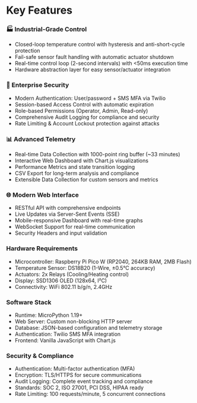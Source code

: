 # Key Features

### 🏭 Industrial-Grade Control
- Closed-loop temperature control with hysteresis and anti-short-cycle protection
- Fail-safe sensor fault handling with automatic actuator shutdown
- Real-time control loop (2-second intervals) with <50ms execution time
- Hardware abstraction layer for easy sensor/actuator integration

### 🔐 Enterprise Security
- Modern Authentication: User/password + SMS MFA via Twilio
- Session-based Access Control with automatic expiration
- Role-based Permissions (Operator, Admin, Read-only)
- Comprehensive Audit Logging for compliance and security
- Rate Limiting & Account Lockout protection against attacks

### 📊 Advanced Telemetry
- Real-time Data Collection with 1000-point ring buffer (~33 minutes)
- Interactive Web Dashboard with Chart.js visualizations
- Performance Metrics and state transition logging
- CSV Export for long-term analysis and compliance
- Extensible Data Collection for custom sensors and metrics

### 🌐 Modern Web Interface
- RESTful API with comprehensive endpoints
- Live Updates via Server-Sent Events (SSE)
- Mobile-responsive Dashboard with real-time graphs
- WebSocket Support for real-time communication
- Security Headers and input validation

### Hardware Requirements
- Microcontroller: Raspberry Pi Pico W (RP2040, 264KB RAM, 2MB Flash)
- Temperature Sensor: DS18B20 (1-Wire, ±0.5°C accuracy)
- Actuators: 2x Relays (Cooling/Heating control)
- Display: SSD1306 OLED (128x64, I²C)
- Connectivity: WiFi 802.11 b/g/n, 2.4GHz

### Software Stack
- Runtime: MicroPython 1.19+
- Web Server: Custom non-blocking HTTP server
- Database: JSON-based configuration and telemetry storage
- Authentication: Twilio SMS MFA integration
- Frontend: Vanilla JavaScript with Chart.js

### Security & Compliance
- Authentication: Multi-factor authentication (MFA)
- Encryption: TLS/HTTPS for secure communications
- Audit Logging: Complete event tracking and compliance
- Standards: SOC 2, ISO 27001, PCI DSS, HIPAA ready
- Rate Limiting: 100 requests/minute, 5 concurrent connections
